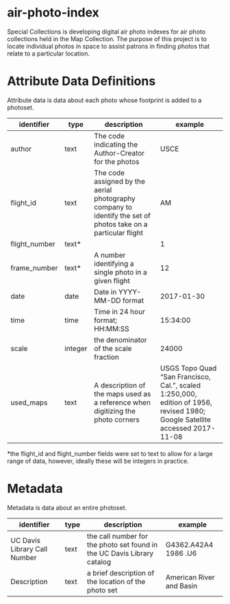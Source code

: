 # air-photo-index
Special Collections is developing digital air photo indexes for air photo collections held in the Map Collection.  The purpose of this project is to locate individual photos in space to assist patrons in finding photos that relate to a particular location.

# Attribute Data Definitions
Attribute data is data about each photo whose footprint is added to a photoset.

identifier | type | description | example
---| --- | --- | ---
author | text | The code indicating the Author-Creator for the photos | USCE
flight_id | text | The code assigned by the aerial photography company to identify the set of photos take on a particular flight | AM
flight_number | text* | | 1
frame_number | text* | A number identifying a single photo in a given flight | 12
date | date | Date in YYYY-MM-DD format | 2017-01-30
time | time | Time in 24 hour format; HH:MM:SS | 15:34:00
scale | integer | the denominator of the scale fraction | 24000
used_maps | text | A description of the maps used as a reference when digitizing the photo corners | USGS Topo Quad “San Francisco, Cal.”, scaled 1:250,000, edition of 1956, revised 1980; Google Satellite accessed 2017-11-08

*the flight_id and flight_number fields were set to text to allow for a large range of data, however, ideally these will be integers in practice.

# Metadata
Metadata is data about an entire photoset.

identifier | type | description | example
---| --- | --- | ---
UC Davis Library Call Number | text | the call number for the photo set found in the UC Davis Library catalog | G4362.A42A4 1986 .U6
Description | text | a brief description of the location of the photo set | American River and Basin
